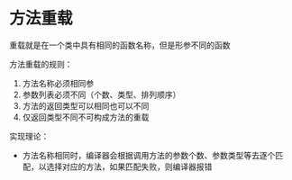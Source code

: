 # 方法重载

重载就是在一个类中具有相同的函数名称，但是形参不同的函数

方法重载的规则：

1. 方法名称必须相同参
2. 参数列表必须不同（个数、类型、排列顺序）
3. 方法的返回类型可以相同也可以不同
4. 仅返回类型不同不可构成方法的重载

实现理论：

- 方法名称相同时，编译器会根据调用方法的参数个数、参数类型等去逐个匹配，以选择对应的方法，如果匹配失败，则编译器报错